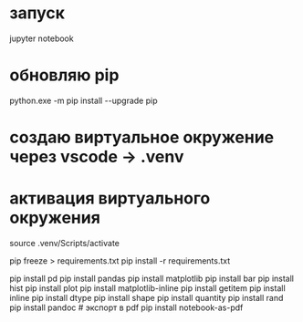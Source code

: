 # запуск
jupyter notebook

# обновляю pip
python.exe -m pip install --upgrade pip
# создаю виртуальное окружение через vscode -> .venv
# активация виртуального окружения
source .venv/Scripts/activate

pip freeze > requirements.txt
pip install -r requirements.txt 


pip install pd
pip install pandas
pip install matplotlib
pip install bar
pip install hist
pip install plot
pip install matplotlib-inline
pip install getitem
pip install inline
pip install dtype
pip install shape
pip install quantity
pip install rand
pip install pandoc # экспорт в pdf
pip install notebook-as-pdf